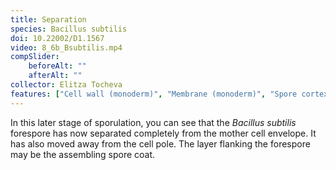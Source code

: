 ```yaml
---
title: Separation
species: Bacillus subtilis 
doi: 10.22002/D1.1567
video: 8_6b_Bsubtilis.mp4
compSlider:
    beforeAlt: ""
    afterAlt: ""
collector: Elitza Tocheva
features: ["Cell wall (monoderm)", "Membrane (monoderm)", "Spore cortex", "Spore membrane (inner)", "Spore membrane (outer)", "Unidentified structures"]
---
```


In this later stage of sporulation, you can see that the *Bacillus subtilis* forespore has now separated completely from the mother cell envelope. It has also moved away from the cell pole. The layer flanking the forespore may be the assembling spore coat.

